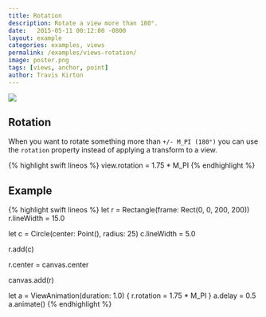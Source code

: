 ```yaml
---
title: Rotation
description: Rotate a view more than 180°.
date:   2015-05-11 00:12:00 -0800
layout: example
categories: examples, views
permalink: /examples/views-rotation/
image: poster.png
tags: [views, anchor, point]
author: Travis Kirton
---
```

![](rotation.png)

## Rotation
When you want to rotate something more than `+/- M_PI (180°)` you can use the `rotation` property instead of applying a transform to a view.

{% highlight swift lineos %}
view.rotation = 1.75 * M_PI
{% endhighlight %}

## Example
{% highlight swift lineos %}
let r = Rectangle(frame: Rect(0, 0, 200, 200))
r.lineWidth = 15.0

let c = Circle(center: Point(), radius: 25)
c.lineWidth = 5.0

r.add(c)

r.center = canvas.center

canvas.add(r)

let a = ViewAnimation(duration: 1.0) {
    r.rotation = 1.75 * M_PI
}
a.delay = 0.5
a.animate()
{% endhighlight %}
